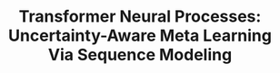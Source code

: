 ---
title: "Transformer Neural Processes: Uncertainty-Aware Meta Learning Via Sequence Modeling"
collection: publications
permalink: /publications/TNP
venue: "The 39th International Conference on Machine Learning (ICML), 2022."
authors: '<b>Tung Nguyen</b>, Aditya Grover'
# paper: "http://proceedings.mlr.press/v139/nguyen21h/nguyen21h.pdf"
# code: "https://github.com/VinAIResearch/TPC-tensorflow"
# slide: "https://icml.cc/media/icml-2021/Slides/9447.pdf"
# talk: "https://www.youtube.com/watch?v=-mB2M1utpzk"
---